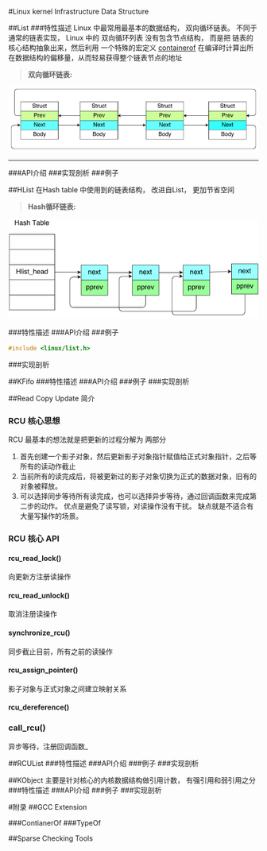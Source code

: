 #Linux kernel Infrastructure Data Structure     

##List
###特性描述
Linux 中最常用最基本的数据结构， 双向循环链表。 不同于通常的链表实现， Linux 中的 双向循环列表 没有包含节点结构， 而是把 链表的核心结构抽象出来，然后利用 一个特殊的宏定义 [containerof](#contianerof) 在编译时计算出所在数据结构的偏移量，从而轻易获得整个链表节点的地址
   
     
    
>  **双向循环链表:**      

![alt text](./pics/Linux_List.png "双向循环链表")    



----------   


###API介绍
###实现剖析
###例子


##HList
在Hash table 中使用到的链表结构， 改进自List， 更加节省空间


>  **Hash循环链表:**      

![alt text](./pics/Linux_Hlist.png "Hash循环链表")    


###特性描述
###API介绍
###例子
```c
#include <linux/list.h>
```
###实现剖析

##KFifo
###特性描述
###API介绍
###例子
###实现剖析

##Read Copy Update 简介
### RCU 核心思想
RCU  最基本的想法就是把更新的过程分解为 两部分
1. 首先创建一个影子对象，然后更新影子对象指针赋值给正式对象指针，之后等所有的读动作截止
2. 当前所有的读完成后，将被更新过的影子对象切换为正式的数据对象，旧有的对象被释放。
3. 可以选择同步等待所有读完成，也可以选择异步等待，通过回调函数来完成第二步的动作。
优点是避免了读写锁，对读操作没有干扰。 缺点就是不适合有大量写操作的场景。

### RCU 核心 API

#### rcu_read_lock()
向更新方注册读操作
#### rcu_read_unlock()
取消注册读操作
#### synchronize_rcu()
同步截止目前，所有之前的读操作
#### rcu_assign_pointer()
影子对象与正式对象之间建立映射关系
#### rcu_dereference()
### call_rcu()  
异步等待，注册回调函数_

##RCUList
###特性描述
###API介绍
###例子
###实现剖析

##KObject
主要是针对核心的内核数据结构做引用计数， 有强引用和弱引用之分
###特性描述
###API介绍
###例子
###实现剖析


#附录
##GCC Extension 

###ContianerOf 
###TypeOf

##Sparse Checking Tools 


